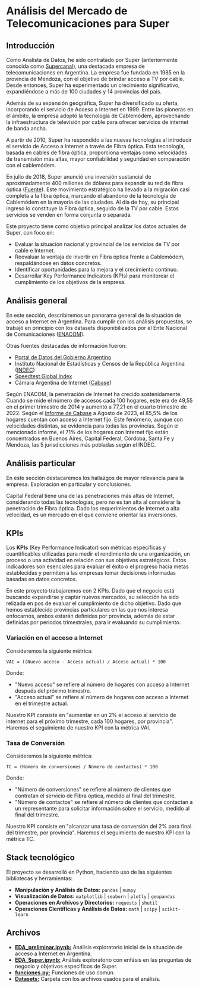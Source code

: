 # Análisis del Mercado de Telecomunicaciones para Super

## Introducción
Como Analista de Datos, he sido contratado por Super (anteriormente conocida como [Supercanal](https://es.wikipedia.org/wiki/Super_(empresa))), una destacada empresa de telecomunicaciones en Argentina. La empresa fue fundada en 1985 en la provincia de Mendoza, con el objetivo de brindar acceso a TV por cable. Desde entonces, Super ha experimentado un crecimiento significativo, expandiéndose a más de 100 ciudades y 14 provincias del país.

Además de su expansión geográfica, Super ha diversificado su oferta, incorporando el servicio de Acceso a Internet en 1999. Entre las pioneras en el ámbito, la empresa adoptó la tecnología de Cablemódem, aprovechando la infraestructura de televisión por cable para ofrecer servicios de internet de banda ancha.

A partir de 2010, Super ha respondido a las nuevas tecnologías al introducir el servicio de Acceso a Internet a través de Fibra óptica. Esta tecnología, basada en cables de fibra óptica, proporciona ventajas como velocidades de transmisión más altas, mayor confiabilidad y seguridad en comparación con el cablemódem.

En julio de 2018, Super anunció una inversión sustancial de aproximadamente 400 millones de dólares para expandir su red de fibra óptica ([Fuente](https://www.infobae.com/sociedad/2018/07/17/la-compania-de-television-por-cable-e-internet-supercanal-tiene-nuevos-duenos/)). Este movimiento estratégico ha llevado a la migración casi completa a la fibra óptica, marcando el abandono de la tecnología de Cablemódem en la mayoría de las ciudades. Al día de hoy, su principal ingreso lo constituye la Fibra óptica, seguido de la TV por cable. Estos servicios se venden en forma conjunta o separada.

Este proyecto tiene como objetivo principal analizar los datos actuales de Super, con foco en:
* Evaluar la situación nacional y provincial de los servicios de TV por cable e Internet.
* Reevaluar la ventaja de invertir en Fibra óptica frente a Cablemódem, respaldándose en datos concretos.
* Identificar oportunidades para la mejora y el crecimiento continuo.
* Desarrollar Key Performance Indicators (KPIs) para monitorear el cumplimiento de los objetivos de la empresa.


## Análisis general
En este sección, describiremos un panorama general de la situación de acceso a Internet en Argentina.
Para cumplir con los análisis propuestos, se trabajó en principio con los datasets disponibilizados por el Ente Nacional de Comunicaciones ([ENACOM](https://www.enacom.gob.ar/)).

Otras fuentes destacadas de información fueron:
* [Portal de Datos del Gobierno Argentino](https://datos.gob.ar/)
* Instituto Nacional de Estadísticas y Censos de la República Argentina ([INDEC](https://www.indec.gob.ar/))
* [Speedtest Global Index](https://www.speedtest.net/global-index)
* Cámara Argentina de Internet ([Cabase](https://www.cabase.org.ar/en/home/))

Según ENACOM, la penetración de Internet ha crecido sostenidamente. Cuando se mide el número de accesos cada 100 hogares, este era de 49,55 en el primer trimestre de 2014 y aumentó a 77,21 en el cuarto trimestre de 2022. Según el [Informe de Cabase](https://app.powerbi.com/view?r=eyJrIjoiYzNmNjIzZGYtMGFjZS00MzExLTk4YTgtZDJjZjg4MGFmNGJlIiwidCI6ImUxMzMxMmI2LTRkOTMtNDMyOC05NjkxLTA1ZTc3ODNiMGVhMSIsImMiOjR9) a Agosto de 2023, el 85,5% de los hogares cuentan con acceso a Internet fijo. Este fenómeno, aunque con velocidades distintas, se evidencia para todas las provincias. Según el mencionado informe, el 71% de los hogares con Internet fijo están concentrados en Buenos Aires, Capital Federal, Córdoba, Santa Fe y Mendoza, las 5 jurisdicciones más pobladas según el INDEC. 


## Análisis particular
En este sección destacaremos los hallazgos de mayor relevancia para la empresa.
Exploración en particular y conclusiones.

Capital Federal tiene una de las penetraciones más altas de Internet, considerando todas las tecnologías, pero no es tan alta al considerar la penetración de Fibra óptica. Dado los requerimientos de Internet a alta velocidad, es un mercado en el que conviene orientar las inversiones. 

## KPIs
Los __KPIs__ (Key Performance Indicator) son métricas específicas y cuantificables utilizadas para medir el rendimiento de una organización, un proceso o una actividad en relación con sus objetivos estratégicos. Estos indicadores son esenciales para evaluar el éxito o el progreso hacia metas establecidas y permiten a las empresas tomar decisiones informadas basadas en datos concretos.

En este proyecto trabajaremos con 2 KPIs. Dado que el negocio está buscando expandirse y captar nuevos mercados, su selección ha sido relizada en pos de evaluar el cumplimiento de dicho objetivo. Dado que hemos establecido provincias particulares en las que nos interesa enfocarnos, ambos estarán definidas por provincia, además de estar definidas por periodos trimestrales, para ir evaluando su cumplimiento.

### Variación en el acceso a Internet
Consideremos la siguiente métrica:

`VAI = ((Nuevo acceso - Acceso actual) / Acceso actual) * 100`

Donde:
* "Nuevo acceso" se refiere al número de hogares con acceso a Internet después del próximo trimestre.
* "Acceso actual" se refiere al número de hogares con acceso a Internet en el trimestre actual.

Nuestro KPI consiste en "aumentar en un 2% el acceso al servicio de internet para el próximo trimestre, cada 100 hogares, por provincia". Haremos el seguimiento de nuestro KPI con la métrica VAI.

### Tasa de Conversión
Consideremos la siguiente métrica:

`TC = (Número de conversiones / Número de contactos) * 100`

Donde:
* "Número de conversiones" se refiere al número de clientes que contratan el servicio de Fibra óptica, medido al final del trimestre.
* "Número de contactos" se refiere al número de clientes que contactan a un representante para solicitar información sobre el servicio, medido al final del trimestre.

Nuestro KPI consiste en "alcanzar una tasa de conversión del 2% para final del trimestre, por provincia". Haremos el seguimiento de nuestro KPI con la métrica TC.

## Stack tecnológico
El proyecto se desarrolló en Python, haciendo uso de las siguientes bibliotecas y herramientas:

- **Manipulación y Análisis de Datos:** `pandas` | `numpy`
- **Visualización de Datos:** `matplotlib` | `seaborn` | `plotly` | `geopandas`
- **Operaciones en Archivos y Directorios:** `requests` | `shutil`
- **Operaciones Científicas y Análisis de Datos:** `math` | `scipy` | `scikit-learn`

## Archivos
* __[EDA_preliminar.ipynb:](EDA_preliminar.ipynb)__ Análisis exploratorio inicial de la situación de acceso a Internet en Argentina.
* __[EDA_Super.ipynb:](EDA_Super.ipynb)__ Análisis exploratorio con enfásis en las preguntas de negocio y objetivos especificos de Super.
* __[funciones.py:](funciones.py)__ Funciones de uso común.
* __[Datasets:](Datasets/)__ Carpeta con los archivos usados para el análisis.